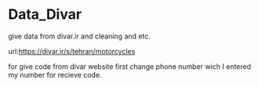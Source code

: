 # Data_Divar
give data from divar.ir and cleaning and etc.


url:https://divar.ir/s/tehran/motorcycles

for give code from divar website first change phone number wich I entered my number for recieve code.
